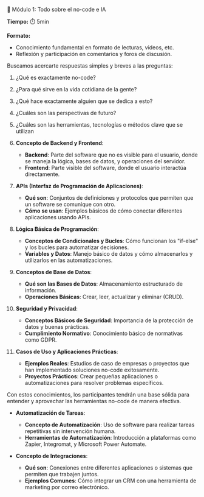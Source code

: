 🔷 Módulo 1: Todo sobre el no-code e IA

**Tiempo:** ⏱️ 5min

**Formato:**

- Conocimiento fundamental en formato de lecturas, videos, etc.
- Reflexión y participación en comentarios y foros de discusión.

Buscamos acercarte respuestas simples y breves a las preguntas:

1. ¿Qué es exactamente no-code?

2. ¿Para qué sirve en la vida cotidiana de la gente?

3. ¿Qué hace exactamente alguien que se dedica a esto?

4. ¿Cuáles son las perspectivas de futuro?

5. ¿Cuáles son las herramientas, tecnologías o métodos clave que se utilizan

6. **Concepto de Backend y Frontend**:
   
   - **Backend**: Parte del software que no es visible para el usuario, donde se maneja la lógica, bases de datos, y operaciones del servidor.
   - **Frontend**: Parte visible del software, donde el usuario interactúa directamente.

7. **APIs (Interfaz de Programación de Aplicaciones)**:
   
   - **Qué son**: Conjuntos de definiciones y protocolos que permiten que un software se comunique con otro.
   - **Cómo se usan**: Ejemplos básicos de cómo conectar diferentes aplicaciones usando APIs.

8. **Lógica Básica de Programación**:
   
   - **Conceptos de Condicionales y Bucles**: Cómo funcionan los "if-else" y los bucles para automatizar decisiones.
   - **Variables y Datos**: Manejo básico de datos y cómo almacenarlos y utilizarlos en las automatizaciones.

9. **Conceptos de Base de Datos**:
   
   - **Qué son las Bases de Datos**: Almacenamiento estructurado de información.
   - **Operaciones Básicas**: Crear, leer, actualizar y eliminar (CRUD).

10. **Seguridad y Privacidad**:
    
    - **Conceptos Básicos de Seguridad**: Importancia de la protección de datos y buenas prácticas.
    - **Cumplimiento Normativo**: Conocimiento básico de normativas como GDPR.

11. **Casos de Uso y Aplicaciones Prácticas**:
    
    - **Ejemplos Reales**: Estudios de caso de empresas o proyectos que han implementado soluciones no-code exitosamente.
    - **Proyectos Prácticos**: Crear pequeñas aplicaciones o automatizaciones para resolver problemas específicos.

Con estos conocimientos, los participantes tendrán una base sólida para entender y aprovechar las herramientas no-code de manera efectiva.

- **Automatización de Tareas**:
  
  - **Concepto de Automatización**: Uso de software para realizar tareas repetitivas sin intervención humana.
  - **Herramientas de Automatización**: Introducción a plataformas como Zapier, Integromat, y Microsoft Power Automate.

- **Concepto de Integraciones**:
  
  - **Qué son**: Conexiones entre diferentes aplicaciones o sistemas que permiten que trabajen juntos.
  - **Ejemplos Comunes**: Cómo integrar un CRM con una herramienta de marketing por correo electrónico.
